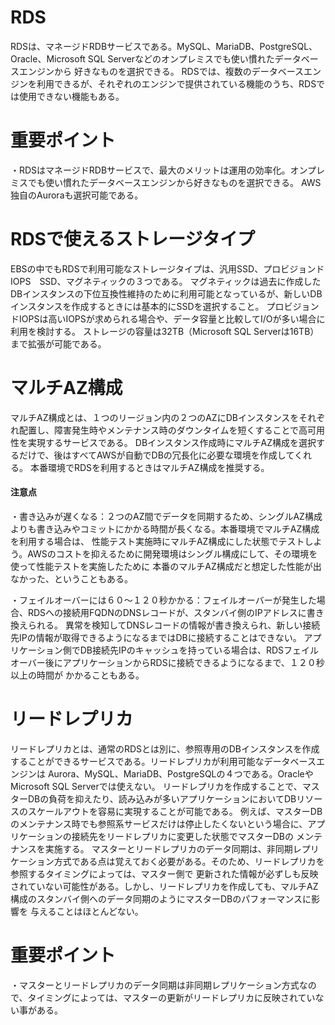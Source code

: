 # RDS
RDSは、マネージドRDBサービスである。MySQL、MariaDB、PostgreSQL、Oracle、Microsoft SQL Serverなどのオンプレミスでも使い慣れたデータベースエンジンから
好きなものを選択できる。
RDSでは、複数のデータベースエンジンを利用できるが、それぞれのエンジンで提供されている機能のうち、RDSでは使用できない機能もある。

# 重要ポイント
・RDSはマネージドRDBサービスで、最大のメリットは運用の効率化。オンプレミスでも使い慣れたデータベースエンジンから好きなものを選択できる。
AWS独自のAuroraも選択可能である。

# RDSで使えるストレージタイプ
EBSの中でもRDSで利用可能なストレージタイプは、汎用SSD、プロビジョンドIOPS　SSD、マグネティックの３つである。
マグネティックは過去に作成したDBインスタンスの下位互換性維持のために利用可能となっているが、新しいDBインスタンスを作成するときには基本的にSSDを選択すること。
プロビジョンドIOPSは高いIOPSが求められる場合や、データ容量と比較してI/Oが多い場合に利用を検討する。
ストレージの容量は32TB（Microsoft SQL Serverは16TB）まで拡張が可能である。

# マルチAZ構成
マルチAZ構成とは、１つのリージョン内の２つのAZにDBインスタンスをそれぞれ配置し、障害発生時やメンテナンス時のダウンタイムを短くすることで高可用性を実現するサービスである。
DBインスタンス作成時にマルチAZ構成を選択するだけで、後はすべてAWSが自動でDBの冗長化に必要な環境を作成してくれる。
本番環境でRDSを利用するときはマルチAZ構成を推奨する。
#### 注意点
・書き込みが遅くなる：２つのAZ間でデータを同期するため、シングルAZ構成よりも書き込みやコミットにかかる時間が長くなる。本番環境でマルチAZ構成を利用する場合は、
性能テスト実施時にマルチAZ構成にした状態でテストしよう。AWSのコストを抑えるために開発環境はシングル構成にして、その環境を使って性能テストを実施したために
本番のマルチAZ構成だと想定した性能が出なかった、ということもある。

・フェイルオーバーには６０～１２０秒かかる：フェイルオーバーが発生した場合、RDSへの接続用FQDNのDNSレコードが、スタンバイ側のIPアドレスに書き換えられる。
異常を検知してDNSレコードの情報が書き換えられ、新しい接続先IPの情報が取得できるようになるまではDBに接続することはできない。
アプリケーション側でDB接続先IPのキャッシュを持っている場合は、RDSフェイルオーバー後にアプリケーションからRDSに接続できるようになるまで、１２０秒以上の時間が
かかることもある。

# リードレプリカ
リードレプリカとは、通常のRDSとは別に、参照専用のDBインスタンスを作成することができるサービスである。リードレプリカが利用可能なデータベースエンジンは
Aurora、MySQL、MariaDB、PostgreSQLの４つである。OracleやMicrosoft SQL Serverでは使えない。
リードレプリカを作成することで、マスターDBの負荷を抑えたり、読み込みが多いアプリケーションにおいてDBリソースのスケールアウトを容易に実現することが可能である。
例えば、マスターDBのメンテナンス時でも参照系サービスだけは停止したくないという場合に、アプリケーションの接続先をリードレプリカに変更した状態でマスターDBの
メンテナンスを実施する。
マスターとリードレプリカのデータ同期は、非同期レプリケーション方式である点は覚えておく必要がある。そのため、リードレプリカを参照するタイミングによっては、マスター側で
更新された情報が必ずしも反映されていない可能性がある。しかし、リードレプリカを作成しても、マルチAZ構成のスタンバイ側へのデータ同期のようにマスターDBのパフォーマンスに影響を
与えることはほとんどない。
# 重要ポイント
・マスターとリードレプリカのデータ同期は非同期レプリケーション方式なので、タイミングによっては、マスターの更新がリードレプリカに反映されていない事がある。
